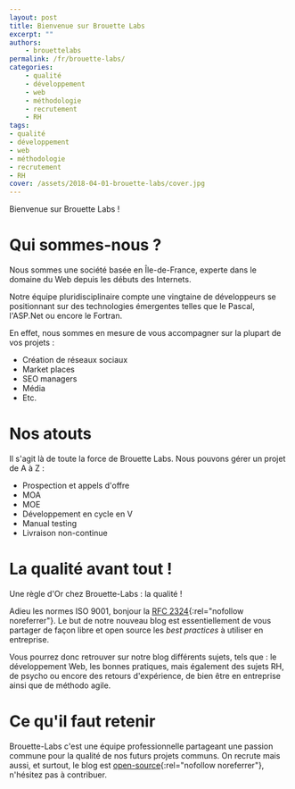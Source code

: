 ```yaml
---
layout: post
title: Bienvenue sur Brouette Labs
excerpt: ""
authors:
    - brouettelabs
permalink: /fr/brouette-labs/
categories:
    - qualité
    - développement
    - web
    - méthodologie
    - recrutement
    - RH
tags:
- qualité
- développement
- web
- méthodologie
- recrutement
- RH
cover: /assets/2018-04-01-brouette-labs/cover.jpg
---
```


Bienvenue sur Brouette Labs !

# Qui sommes-nous ?

Nous sommes une société basée en Île-de-France, experte dans le domaine du Web depuis les débuts des Internets.

Notre équipe pluridisciplinaire compte une vingtaine de développeurs se positionnant sur des technologies émergentes telles que le Pascal, l'ASP.Net ou encore le Fortran.

En effet, nous sommes en mesure de vous accompagner sur la plupart de vos projets :
 - Création de réseaux sociaux
 - Market places
 - SEO managers
 - Média
 - Etc.

# Nos atouts

Il s'agit là de toute la force de Brouette Labs. Nous pouvons gérer un projet de A à Z :
 - Prospection et appels d'offre
 - MOA
 - MOE
 - Développement en cycle en V
 - Manual testing
 - Livraison non-continue

# La qualité avant tout !

Une règle d'Or chez Brouette-Labs : la qualité !

Adieu les normes ISO 9001, bonjour la [RFC 2324](https://www.ietf.org/rfc/rfc2324.txt){:rel="nofollow noreferrer"}.
Le but de notre nouveau blog est essentiellement de vous partager de façon libre et open source les *best practices* à utiliser en entreprise.

Vous pourrez donc retrouver sur notre blog différents sujets, tels que : le développement Web, les bonnes pratiques, mais également des sujets RH, de psycho ou encore des retours d'expérience, de bien être en entreprise ainsi que de méthodo agile.

# Ce qu'il faut retenir

Brouette-Labs c'est une équipe professionnelle partageant une passion commune pour la qualité de nos futurs projets communs.
On recrute mais aussi, et surtout, le blog est [open-source](https://github.com/brouette-labs/brouette-labs.com){:rel="nofollow noreferrer"}, n'hésitez pas à contribuer.
